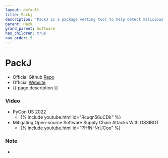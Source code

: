 ```yaml
---
layout: default
title: Packj
description: "PackJ is a package vetting tool to help detect malicious and/or harmful threats from supply chain attacks; packj supports vetting of PyPI and NPM packages."
parent: Hack
grand_parent: Software
has_children: true
nav_order: 5
---
```

# PackJ
- Official Github [Repo](https://github.com/ossillate-inc/packj/)
- Official [Website](https://packj.dev/)
- {{ page.description }}

### Video
- PyCon US 2022
	-  {% include youtube.html id="Rcuqn56uCDk" %}
- Mitigating Open-source Software Supply Chain Attacks With OSSIBOT
	-  {% include youtube.html id="PHfN-NrUCoo" %}


### Note
- 
